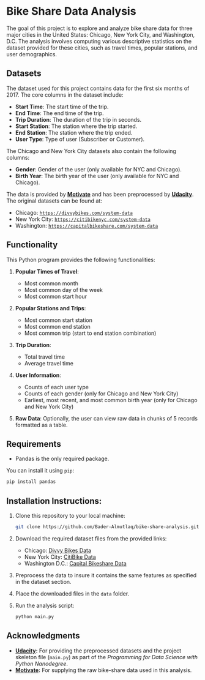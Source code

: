 # Bike Share Data Analysis

The goal of this project is to explore and analyze bike share data for three major cities in the United States: Chicago, New York City, and Washington, D.C. The analysis involves computing various descriptive statistics on the dataset provided for these cities, such as travel times, popular stations, and user demographics.

## Datasets
The dataset used for this project contains data for the first six months of 2017. The core columns in the dataset include:

- **Start Time**: The start time of the trip.
- **End Time**: The end time of the trip.
- **Trip Duration**: The duration of the trip in seconds.
- **Start Station**: The station where the trip started.
- **End Station**: The station where the trip ended.
- **User Type**: Type of user (Subscriber or Customer).

The Chicago and New York City datasets also contain the following columns:
- **Gender**: Gender of the user (only available for NYC and Chicago).
- **Birth Year**: The birth year of the user (only available for NYC and Chicago).

The data is provided by [**Motivate**](https://www.motivateco.com) and has been preprocessed by [**Udacity**](https://www.udacity.com). The original datasets can be found at:
- Chicago: [`https://divvybikes.com/system-data`](https://divvybikes.com/system-data)
- New York City: [`https://citibikenyc.com/system-data`](https://citibikenyc.com/system-data)
- Washington: [`https://capitalbikeshare.com/system-data`](https://capitalbikeshare.com/system-data)

## Functionality

This Python program provides the following functionalities:

1. **Popular Times of Travel**:
   - Most common month
   - Most common day of the week
   - Most common start hour

2. **Popular Stations and Trips**:
   - Most common start station
   - Most common end station
   - Most common trip (start to end station combination)

3. **Trip Duration**:
   - Total travel time
   - Average travel time

4. **User Information**:
   - Counts of each user type
   - Counts of each gender (only for Chicago and New York City)
   - Earliest, most recent, and most common birth year (only for Chicago and New York City)

5. **Raw Data**: Optionally, the user can view raw data in chunks of 5 records formatted as a table.

## Requirements
- Pandas is the only required package.

You can install it using `pip`:
```bash
pip install pandas
```

## **Installation Instructions**:

1. Clone this repository to your local machine:
   ```bash
   git clone https://github.com/Bader-Almutlaq/bike-share-analysis.git
   ```
2. Download the required dataset files from the provided links:
   - Chicago: [Divvy Bikes Data](https://divvybikes.com/system-data)
   - New York City: [CitiBike Data](https://citibikenyc.com/system-data)
   - Washington D.C.: [Capital Bikeshare Data](https://capitalbikeshare.com/system-data)

3. Preprocess the data to insure it contains the same features as specified in the dataset section.
4. Place the downloaded files in the `data` folder.
5. Run the analysis script:
   ```bash
   python main.py
   ```

## Acknowledgments

- **[Udacity](https://www.udacity.com/):** For providing the preprocessed datasets and the project skeleton file (`main.py`) as part of the *Programming for Data Science with Python Nanodegree*.
- **[Motivate](https://www.motivateco.com/):** For supplying the raw bike-share data used in this analysis.
